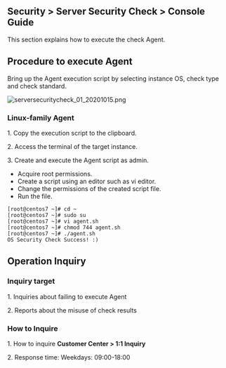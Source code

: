 ## Security > Server Security Check > Console Guide

This section explains how to execute the check Agent.

## Procedure to execute Agent

Bring up the Agent execution script by selecting instance OS, check type and check standard.

![serversecuritycheck_01_20201015.png](https://static.toastoven.net/prod_serversecuritycheck/serversecuritycheck_01_20201015.png)

### Linux-family Agent

1\. Copy the execution script to the clipboard.

2\. Access the terminal of the target instance.

3\. Create and execute the Agent script as admin.

* Acquire root permissions.
* Create a script using an editor such as vi editor.
* Change the permissions of the created script file.
* Run the file.
```
[root@centos7 ~]# cd ~
[root@centos7 ~]# sudo su
[root@centos7 ~]# vi agent.sh
[root@centos7 ~]# chmod 744 agent.sh
[root@centos7 ~]# ./agent.sh
OS Security Check Success! :)
```

## Operation Inquiry

### Inquiry target

1\. Inquiries about failing to execute Agent

2\. Reports about the misuse of check results

### How to Inquire

1\. How to inquire **Customer Center > 1:1 Inquiry**

2\. Response time: Weekdays: 09:00-18:00
